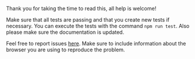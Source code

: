 Thank you for taking the time to read this, all help is welcome! 

Make sure that all tests are passing and that you create new tests if necessary. You can execute the tests with the command `npm run test`. Also please make sure the documentation is updated.

Feel free to report issues [here](https://github.com/alemangui/pizzicato/issues/new). Make sure to include information about the browser you are using to reproduce the problem.